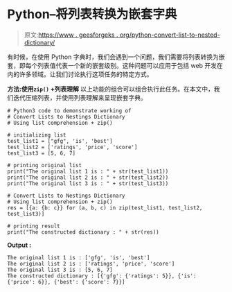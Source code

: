 # Python–将列表转换为嵌套字典

> 原文:[https://www . geesforgeks . org/python-convert-list-to-nested-dictionary/](https://www.geeksforgeeks.org/python-convert-lists-to-nested-dictionary/)

有时候，在使用 Python 字典时，我们会遇到一个问题，我们需要将列表转换为嵌套，即每个列表值代表一个新的嵌套级别。这种问题可以应用于包括 web 开发在内的许多领域。让我们讨论执行这项任务的特定方式。

**方法:使用`zip()` +列表理解**
以上功能的组合可以组合执行此任务。在本文中，我们迭代压缩列表，并使用列表理解来呈现嵌套字典。

```
# Python3 code to demonstrate working of 
# Convert Lists to Nestings Dictionary
# Using list comprehension + zip()

# initializing list
test_list1 = ["gfg", 'is', 'best']
test_list2 = ['ratings', 'price', 'score']
test_list3 = [5, 6, 7]

# printing original list
print("The original list 1 is : " + str(test_list1))
print("The original list 2 is : " + str(test_list2))
print("The original list 3 is : " + str(test_list3))

# Convert Lists to Nestings Dictionary
# Using list comprehension + zip()
res = [{a: {b: c}} for (a, b, c) in zip(test_list1, test_list2, test_list3)]

# printing result 
print("The constructed dictionary : " + str(res)) 
```

**Output :**

```
The original list 1 is : ['gfg', 'is', 'best']
The original list 2 is : ['ratings', 'price', 'score']
The original list 3 is : [5, 6, 7]
The constructed dictionary : [{'gfg': {'ratings': 5}}, {'is': {'price': 6}}, {'best': {'score': 7}}]

```